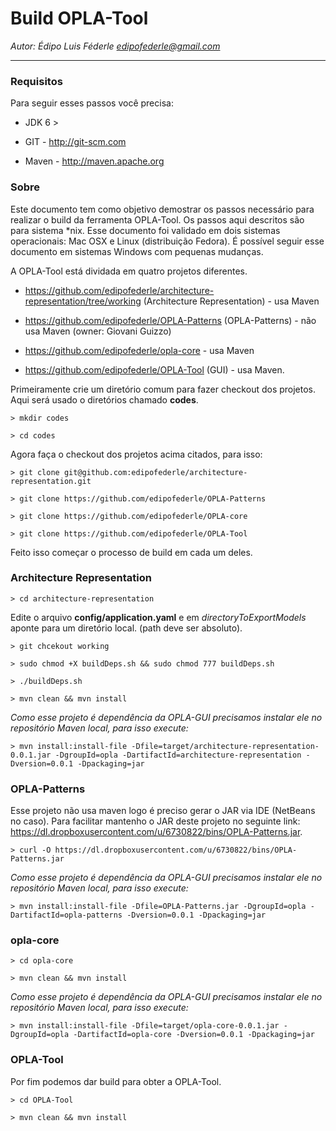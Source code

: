 # Build OPLA-Tool
*Autor: Édipo Luis Féderle <edipofederle@gmail.com>*

<hr/>

### Requisitos
Para seguir esses passos você precisa:

* JDK 6 >

* GIT - http://git-scm.com

* Maven - http://maven.apache.org

### Sobre

Este documento tem como objetivo demostrar os passos necessário para realizar o build da ferramenta OPLA-Tool. Os passos aqui descritos são para sistema *nix.
Esse documento foi validado em dois sistemas operacionais: Mac OSX e Linux (distribuição Fedora). É possível seguir esse documento em sistemas Windows com pequenas mudanças.

A OPLA-Tool está dividada em quatro projetos diferentes.

* https://github.com/edipofederle/architecture-representation/tree/working (Architecture Representation) - usa Maven

* https://github.com/edipofederle/OPLA-Patterns (OPLA-Patterns) - não usa Maven (owner: Giovani Guizzo)

* https://github.com/edipofederle/opla-core - usa Maven

* https://github.com/edipofederle/OPLA-Tool (GUI) - usa Maven.


Primeiramente crie um diretório comum para fazer checkout dos projetos. Aqui será usado o diretórios chamado **codes**.

`> mkdir codes`

`> cd codes`

Agora faça o checkout dos projetos acima citados, para isso:

`> git clone git@github.com:edipofederle/architecture-representation.git`

`> git clone https://github.com/edipofederle/OPLA-Patterns`

`> git clone https://github.com/edipofederle/OPLA-core`

`> git clone https://github.com/edipofederle/OPLA-Tool`


Feito isso começar o processo de build em cada um deles.

### Architecture Representation

`> cd architecture-representation`

Edite o arquivo **config/application.yaml** e em *directoryToExportModels* aponte para um diretório local. (path deve ser absoluto).

`> git chcekout working`

`> sudo chmod +X buildDeps.sh && sudo chmod 777 buildDeps.sh`

`> ./buildDeps.sh`

`> mvn clean && mvn install`

*Como esse projeto é dependência da OPLA-GUI precisamos instalar ele no repositório Maven local, para isso execute:*





























`> mvn install:install-file -Dfile=target/architecture-representation-0.0.1.jar -DgroupId=opla -DartifactId=architecture-representation -Dversion=0.0.1 -Dpackaging=jar`

### OPLA-Patterns

Esse projeto não usa maven logo é preciso gerar o JAR via IDE (NetBeans no caso). Para facilitar mantenho o JAR deste projeto no seguinte link: https://dl.dropboxusercontent.com/u/6730822/bins/OPLA-Patterns.jar.

`> curl -O https://dl.dropboxusercontent.com/u/6730822/bins/OPLA-Patterns.jar`

*Como esse projeto é dependência da OPLA-GUI precisamos instalar ele no repositório Maven local, para isso execute:*

`> mvn install:install-file -Dfile=OPLA-Patterns.jar -DgroupId=opla -DartifactId=opla-patterns -Dversion=0.0.1 -Dpackaging=jar`

### opla-core

`> cd opla-core`

`> mvn clean && mvn install`

*Como esse projeto é dependência da OPLA-GUI precisamos instalar ele no repositório Maven local, para isso execute:*

`> mvn install:install-file -Dfile=target/opla-core-0.0.1.jar -DgroupId=opla -DartifactId=opla-core -Dversion=0.0.1 -Dpackaging=jar`

### OPLA-Tool

Por fim podemos dar build para obter a OPLA-Tool.

`> cd OPLA-Tool`

`> mvn clean && mvn install`
